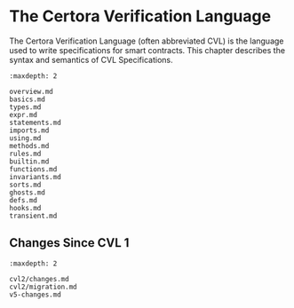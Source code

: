 The Certora Verification Language
=================================

The Certora Verification Language (often abbreviated CVL) is the language used
to write specifications for smart contracts.  This chapter describes the syntax
and semantics of CVL Specifications.

```{toctree}
:maxdepth: 2

overview.md
basics.md
types.md
expr.md
statements.md
imports.md
using.md
methods.md
rules.md
builtin.md
functions.md
invariants.md
sorts.md
ghosts.md
defs.md
hooks.md
transient.md
```

Changes Since CVL 1
-------------------

```{toctree}
:maxdepth: 2

cvl2/changes.md
cvl2/migration.md
v5-changes.md
```
